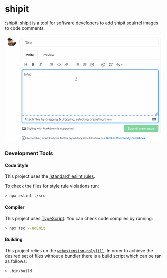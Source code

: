 shipit
======

:shipit: shipit is a tool for software developers to add shipit squirrel images
to code comments.

![DEMO](shipit-demo.gif)

### Development Tools

#### Code Style

This project uses the ['standard' eslint rules](https://github.com/standard/eslint-config-standard).

To check the files for style rule violations run:

```sh
> npx eslint ./src
```

#### Compiler

This project uses [TypeScript](https://www.typescriptlang.org/). You can check
code compiles by running:

```sh
> npx tsc --noEmit
```

#### Building

This project relies on the [`webextension-polyfill`](https://github.com/mozilla/webextension-polyfill). In order to achieve the desired set of files without a bundler there is a build script which can be ran as follows:

```sh
> .bin/build
```
